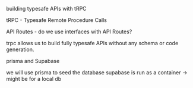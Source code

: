 


building typesafe APIs with tRPC

tRPC - Typesafe Remote Procedure Calls

API Routes - do we use interfaces with API Routes?

trpc allows us to build fully typesafe APIs without any schema or code generation.


prisma and Supabase

we will use prisma to seed the database
supabase is run as a container -> might be for a local db

